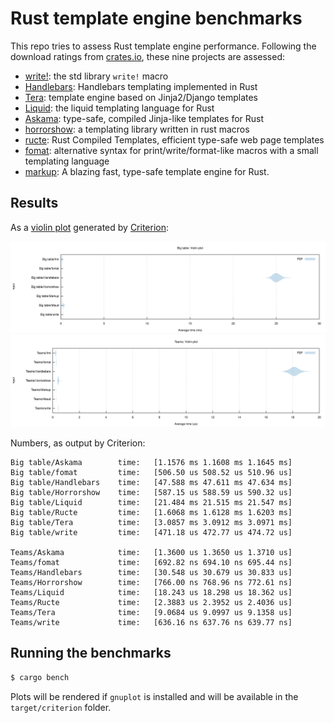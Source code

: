 # Rust template engine benchmarks

This repo tries to assess Rust template engine performance. Following the
download ratings from [crates.io][crates], these nine projects are assessed:

- [write!][write]: the std library `write!` macro
- [Handlebars][handlebars]: Handlebars templating implemented in Rust
- [Tera][tera]: template engine based on Jinja2/Django templates
- [Liquid][liquid]: the liquid templating language for Rust
- [Askama][askama]: type-safe, compiled Jinja-like templates for Rust
- [horrorshow][horrorshow]: a templating library written in rust macros
- [ructe][ructe]: Rust Compiled Templates, efficient type-safe web page templates
- [fomat][fomat]: alternative syntax for print/write/format-like macros with a small templating language
- [markup][markup]: A blazing fast, type-safe template engine for Rust.

[crates]: https://crates.io/categories/template-engine
[write]: https://doc.rust-lang.org/std/macro.write.html
[handlebars]: https://github.com/sunng87/handlebars-rust
[tera]: https://github.com/Keats/tera
[liquid]: https://github.com/cobalt-org/liquid-rust
[askama]: https://github.com/djc/askama
[ructe]: https://github.com/kaj/ructe
[horrorshow]: https://github.com/Stebalien/horrorshow-rs
[fomat]: https://github.com/krdln/fomat-macros
[markup]: https://github.com/utkarshkukreti/markup.rs

## Results

As a [violin plot] generated by [Criterion]:

![Big table violin plot](big-table.svg)
![Teams violin plot](teams.svg)

[violin plot]: https://en.wikipedia.org/wiki/Violin_plot
[Criterion]: https://japaric.github.io/criterion.rs/

Numbers, as output by Criterion:

```
Big table/Askama        time:   [1.1576 ms 1.1608 ms 1.1645 ms]
Big table/fomat         time:   [506.50 us 508.52 us 510.96 us]
Big table/Handlebars    time:   [47.588 ms 47.611 ms 47.634 ms]
Big table/Horrorshow    time:   [587.15 us 588.59 us 590.32 us]
Big table/Liquid        time:   [21.484 ms 21.515 ms 21.547 ms]
Big table/Ructe         time:   [1.6068 ms 1.6128 ms 1.6203 ms]
Big table/Tera          time:   [3.0857 ms 3.0912 ms 3.0971 ms]
Big table/write         time:   [471.18 us 472.77 us 474.72 us]

Teams/Askama            time:   [1.3600 us 1.3650 us 1.3710 us]
Teams/fomat             time:   [692.82 ns 694.10 ns 695.44 ns]
Teams/Handlebars        time:   [30.548 us 30.679 us 30.833 us]
Teams/Horrorshow        time:   [766.00 ns 768.96 ns 772.61 ns]
Teams/Liquid            time:   [18.243 us 18.298 us 18.362 us]
Teams/Ructe             time:   [2.3883 us 2.3952 us 2.4036 us]
Teams/Tera              time:   [9.0684 us 9.0997 us 9.1358 us]
Teams/write             time:   [636.16 ns 637.76 ns 639.77 ns]
```

## Running the benchmarks

```bash
$ cargo bench
```

Plots will be rendered if `gnuplot` is installed and will be available in the
`target/criterion` folder.
